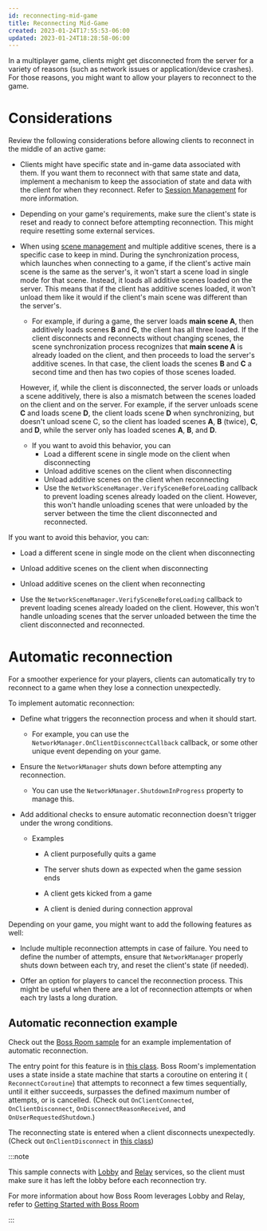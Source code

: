 ```yaml
---
id: reconnecting-mid-game
title: Reconnecting Mid-Game
created: 2023-01-24T17:55:53-06:00
updated: 2023-01-24T18:28:58-06:00
---
```


In a multiplayer game, clients might get disconnected from the server for a variety of reasons (such as network issues or application/device crashes). For those reasons, you might want to allow your players to reconnect to the game.

# Considerations

Review the following considerations before allowing clients to reconnect in the middle of an active game:

- Clients might have specific state and in-game data associated with them. If you want them to reconnect with that same state and data, implement a mechanism to keep the association of state and data with the client for when they reconnect. Refer to [Session Management](session-management.md) for more information.
- Depending on your game's requirements, make sure the client's state is reset and ready to connect before attempting reconnection. This might require resetting some external services.
- When using [scene management](../basics/scenemanagement/scene-management-overview.md) and multiple additive scenes, there is a specific case to keep in mind. During the synchronization process, which launches when connecting to a game, if the client's active main scene is the same as the server's, it won't start a scene load in single mode for that scene. Instead, it loads all additive scenes loaded on the server. This means that if the client has additive scenes loaded, it won't unload them like it would if the client's main scene was different than the server's.

  - For example, if during a game, the server loads **main scene A**, then additively loads scenes **B** and **C**, the client has all three loaded. If the client disconnects and reconnects without changing scenes, the scene synchronization process recognizes that **main scene A** is already loaded on the client, and then proceeds to load the server's additive scenes. In that case, the client loads the scenes **B** and **C** a second time and then has two copies of those scenes loaded.

  However, if, while the client is disconnected, the server loads or unloads a scene additively, there is also a mismatch between the scenes loaded on the client and on the server. For example, if the server unloads scene **C** and loads scene **D**, the client loads scene **D** when synchronizing, but doesn't unload scene C, so the client has loaded scenes **A**, **B** (twice), **C**, and **D**, while the server only has loaded scenes **A**, **B**, and **D**.

  - If you want to avoid this behavior, you can
    - Load a different scene in single mode on the client when disconnecting
    - Unload additive scenes on the client when disconnecting
    - Unload additive scenes on the client when reconnecting
    - Use the `NetworkSceneManager.VerifySceneBeforeLoading` callback to prevent loading scenes already loaded on the client. However, this won't handle unloading scenes that were unloaded by the server between the time the client disconnected and reconnected.

If you want to avoid this behavior, you can:

- Load a different scene in single mode on the client when disconnecting

- Unload additive scenes on the client when disconnecting

- Unload additive scenes on the client when reconnecting

- Use the `NetworkSceneManager.VerifySceneBeforeLoading` callback to prevent loading scenes already loaded on the client. However, this won't handle unloading scenes that the server unloaded between the time the client disconnected and reconnected.

# Automatic reconnection

For a smoother experience for your players, clients can automatically try to reconnect to a game when they lose a connection unexpectedly.

To implement automatic reconnection:

- Define what triggers the reconnection process and when it should start.

  - For example, you can use the `NetworkManager.OnClientDisconnectCallback` callback, or some other unique event depending on your game.

- Ensure the `NetworkManager` shuts down before attempting any reconnection.

  - You can use the `NetworkManager.ShutdownInProgress` property to manage this.

- Add additional checks to ensure automatic reconnection doesn't trigger under the wrong conditions.

  - Examples

    - A client purposefully quits a game

    - The server shuts down as expected when the game session ends

    - A client gets kicked from a game

    - A client is denied during connection approval

Depending on your game, you might want to add the following features as well:

- Include multiple reconnection attempts in case of failure. You need to define the number of attempts, ensure that `NetworkManager` properly shuts down between each try, and reset the client's state (if needed).

- Offer an option for players to cancel the reconnection process. This might be useful when there are a lot of reconnection attempts or when each try lasts a long duration.

## Automatic reconnection example

Check out the [Boss Room sample](../learn/bossroom/getting-started-boss-room.md) for an example implementation of automatic reconnection.

The entry point for this feature is in [this class](https://github.com/Unity-Technologies/com.unity.multiplayer.samples.coop/blob/main/Assets/Scripts/ConnectionManagement/ConnectionState/ClientReconnectingState.cs). Boss Room's implementation uses a state inside a state machine that starts a coroutine on entering it ( `ReconnectCoroutine`) that attempts to reconnect a few times sequentially, until it either succeeds, surpasses the defined maximum number of attempts, or is cancelled. (Check out `OnClientConnected`, `OnClientDisconnect`, `OnDisconnectReasonReceived`, and `OnUserRequestedShutdown`.)

The reconnecting state is entered when a client disconnects unexpectedly. (Check out `OnClientDisconnect` in [this class](https://github.com/Unity-Technologies/com.unity.multiplayer.samples.coop/blob/main/Assets/Scripts/ConnectionManagement/ConnectionState/ClientConnectedState.cs))

:::note

This sample connects with [Lobby](https://docs.unity.com/lobby/unity-lobby-service-overview.html) and [Relay](https://docs.unity.com/relay/get-started.html) services, so the client must make sure it has left the lobby before each reconnection try.

For more information about how Boss Room leverages Lobby and Relay, refer to [Getting Started with Boss Room](../learn/bossroom/getting-started-boss-room.md#register-the-project-with-unity-gaming-services-ugs)

:::
